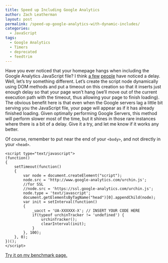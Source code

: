 ```yaml
---
title: Speed up Including Google Analytics
author: Zach Leatherman
layout: post
permalink: /speed-up-google-analytics-with-dynamic-includes/
categories:
  - JavaScript
tags:
  - Google Analytics
  - Timers
  - deprecated
  - feedtrim
---
```


Have you ever noticed that your homepage hangs when including the Google Analytics JavaScript file? I think [a few][1] [people][2] have noticed a delay. Well, let’s try something different. Let’s create the script node dynamically using DOM methods and put a timeout on this creation so that it inserts just enough delay so that your page won’t hang (we’ll move out of the current execution path with the timeout, thus allowing your page to finish loading). The obvious benefit here is that even when the Google servers lag a little bit serving you the JavaScript file, your page will appear as if it has already finished loading. Given optimally performing Google Servers, this method will perform slower most of the time, but it shines in those rare instances where there is a bit of a delay. Give it a try, and let me know if it works any better.

 [1]: http://nutrun.com/weblog/does-google-analytics-make-your-pages-slow/
 [2]: http://resistmedia.net/blog/2007/10/02/get-rid-of-google-analytics/

Of course, remember to put near the end of your `<body>`, and not directly in your `<head>`.

    
    <script type="text/javascript">
    (function()
    {
        setTimeout(function()
        {
            var node = document.createElement("script");
            node.src = 'http://www.google-analytics.com/urchin.js';
            //for SSL
            //node.src = 'https://ssl.google-analytics.com/urchin.js';
            node.type = 'text/javascript';
            document.getElementsByTagName("head")[0].appendChild(node);
            var init = setInterval(function()
            {
                _uacct = 'UA-XXXXXX-X'; // INSERT YOUR CODE HERE
                if(typeof urchinTracker != 'undefined') {
                    urchinTracker();
                    clearInterval(init);
                }
            }, 100);
        }, 0);
    })();
    </script>

[Try it on my benchmark page.][3]

 [3]: http://www.zachleat.com/Projects/googleAnalytics/
